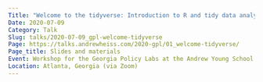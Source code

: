 ```yaml
---
Title: "Welcome to the tidyverse: Introduction to R and tidy data analysis"
Date: 2020-07-09
Category: Talk
Slug: talks/2020-07-09_gpl-welcome-tidyverse
Page: https://talks.andrewheiss.com/2020-gpl/01_welcome-tidyverse/
Page_title: Slides and materials
Event: Workshop for the Georgia Policy Labs at the Andrew Young School of Policy Studies
Location: Atlanta, Georgia (via Zoom)
---
```

